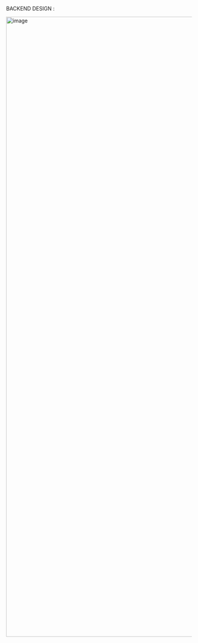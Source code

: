 BACKEND DESIGN : 

<img width="1680" alt="image" src="https://github.com/user-attachments/assets/6ad411d6-5f7a-4548-aebf-171a9cecd4ed" />




